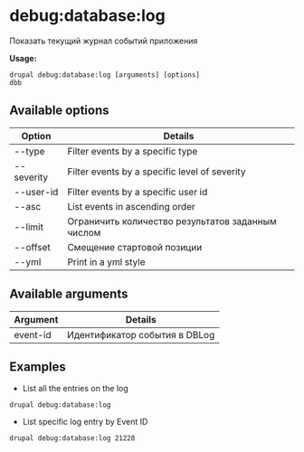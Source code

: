 # debug:database:log
Показать текущий журнал событий приложения

**Usage:**
```
drupal debug:database:log [arguments] [options]
dbb
```

## Available options
Option | Details
-------|-------------
--type | Filter events by a specific type
--severity | Filter events by a specific level of severity
--user-id | Filter events by a specific user id
--asc | List events in ascending order
--limit | Ограничить количество результатов заданным числом
--offset | Смещение стартовой позиции
--yml | Print in a yml style

## Available arguments
Argument | Details
---------|-------------
event-id | Идентификатор события в DBLog

## Examples
* List all the entries on the log
```
drupal debug:database:log
```
* List specific log entry by Event ID
```
drupal debug:database:log 21228
```
